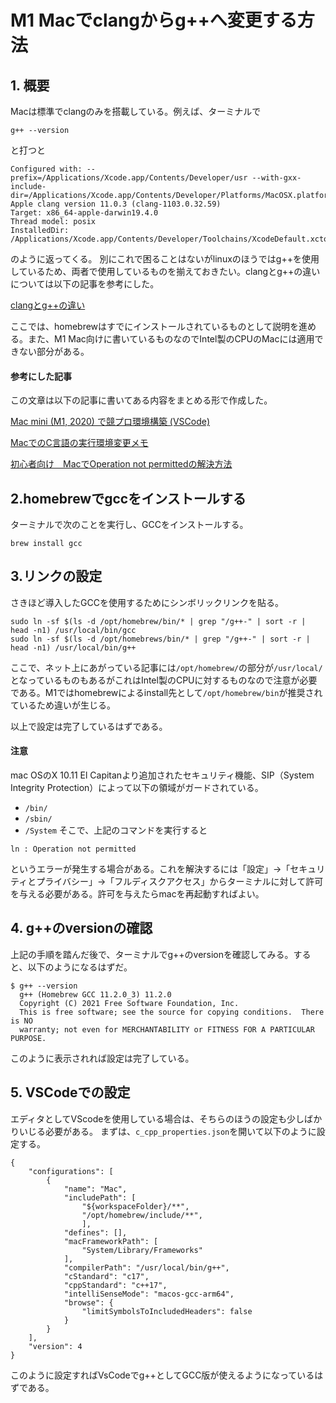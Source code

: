 # M1 Macでclangからg++へ変更する方法

## 1. 概要
Macは標準でclangのみを搭載している。例えば、ターミナルで
```
g++ --version
```
と打つと
```
Configured with: --prefix=/Applications/Xcode.app/Contents/Developer/usr --with-gxx-include-dir=/Applications/Xcode.app/Contents/Developer/Platforms/MacOSX.platform/Developer/SDKs/MacOSX.sdk/usr/include/c++/4.2.1
Apple clang version 11.0.3 (clang-1103.0.32.59)
Target: x86_64-apple-darwin19.4.0
Thread model: posix
InstalledDir: /Applications/Xcode.app/Contents/Developer/Toolchains/XcodeDefault.xctoolchain/usr/bin
```
のように返ってくる。
別にこれで困ることはないがlinuxのほうではg++を使用しているため、両者で使用しているものを揃えておきたい。clangとg++の違いについては以下の記事を参考にした。

[clangとg++の違い](https://qiita.com/pochiMasahiro/items/eb9c1a95fc01228e1dd7)

ここでは、homebrewはすでにインストールされているものとして説明を進める。また、M1 Mac向けに書いているものなのでIntel製のCPUのMacには適用できない部分がある。

#### 参考にした記事
この文章は以下の記事に書いてある内容をまとめる形で作成した。

[Mac mini (M1, 2020) で競プロ環境構築 (VSCode)](https://qiita.com/cubinglover/items/5b4d05ca0f77c60f1d79)

[MacでのC言語の実行環境変更メモ](https://zenn.dev/peg/articles/7c9ab2c4901c80)

[初心者向け　MacでOperation not permittedの解決方法](https://qiita.com/iwaseasahi/items/9d2e29b02df5cce7285d)

## 2.homebrewでgccをインストールする
ターミナルで次のことを実行し、GCCをインストールする。
```
brew install gcc
```

## 3.リンクの設定
さきほど導入したGCCを使用するためにシンボリックリンクを貼る。
```
sudo ln -sf $(ls -d /opt/homebrew/bin/* | grep "/g++-" | sort -r | head -n1) /usr/local/bin/gcc
sudo ln -sf $(ls -d /opt/homebrews/bin/* | grep "/g++-" | sort -r | head -n1) /usr/local/bin/g++
```
ここで、ネット上にあがっている記事には`/opt/homebrew/`の部分が`/usr/local/`となっているものもあるがこれはIntel製のCPUに対するものなので注意が必要である。M1ではhomebrewによるinstall先として`/opt/homebrew/bin`が推奨されているため違いが生じる。


以上で設定は完了しているはずである。

#### 注意
mac OSのX 10.11 El Capitanより追加されたセキュリティ機能、SIP（System Integrity Protection）によって以下の領域がガードされている。
- `/bin/`
- `/sbin/`
- `/System`
そこで、上記のコマンドを実行すると
```
ln : Operation not permitted
```
というエラーが発生する場合がある。これを解決するには「設定」→「セキュリティとプライバシー」→「フルディスクアクセス」からターミナルに対して許可を与える必要がある。許可を与えたらmacを再起動すればよい。

## 4. g++のversionの確認
上記の手順を踏んだ後で、ターミナルでg++のversionを確認してみる。すると、以下のようになるはずだ。
```
$ g++ --version
  g++ (Homebrew GCC 11.2.0_3) 11.2.0
  Copyright (C) 2021 Free Software Foundation, Inc.
  This is free software; see the source for copying conditions.  There is NO
  warranty; not even for MERCHANTABILITY or FITNESS FOR A PARTICULAR PURPOSE.
```
このように表示されれば設定は完了している。

## 5. VSCodeでの設定
エディタとしてVScodeを使用している場合は、そちらのほうの設定も少しばかりいじる必要がある。
まずは、`c_cpp_properties.json`を開いて以下のように設定する。
```
{
    "configurations": [
        {
            "name": "Mac",
            "includePath": [
                "${workspaceFolder}/**",
                "/opt/homebrew/include/**",
                ],
            "defines": [],
            "macFrameworkPath": [
                "System/Library/Frameworks"
            ],
            "compilerPath": "/usr/local/bin/g++",
            "cStandard": "c17",
            "cppStandard": "c++17",
            "intelliSenseMode": "macos-gcc-arm64",
            "browse": {
                "limitSymbolsToIncludedHeaders": false
            }
        }
    ],
    "version": 4
}
```
このように設定すればVsCodeでg++としてGCC版が使えるようになっているはずである。